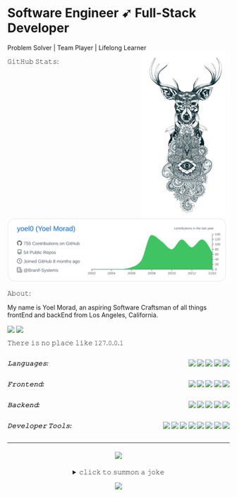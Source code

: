 # Software Engineer ➹ Full-Stack Developer 
Problem Solver | Team Player | Lifelong Learner
<img src="/secretStuff/rh.png" align="right" width="200px" />
<p>𝙶𝚒𝚝𝙷𝚞𝚋 𝚂𝚝𝚊𝚝𝚜: </p>
<p align="left">
<img width="550" src="https://raw.githubusercontent.com/yoel0/profile-unicorn/master/profile-summary-card-output/github/0-profile-details.svg" />
<!-- <img src="https://github-readme-stats.vercel.app/api?username=yoel0&count_private=true&include_all_commits=true&theme=monokai&show_icons=true&hide_title=true&hide_border=true&hide=issues" />
</p>
<p align="center">
<img src="https://github-readme-stats.vercel.app/api/top-langs/?username=yoel0&langs_count=10&layout=compact&theme=monokai&hide_title=true&hide_border=true&hide=html,jupyter%20notebook" /> -->
</p>

<p>𝙰𝚋𝚘𝚞𝚝: </p>
<p align="left">
My name is Yoel Morad, an aspiring Software Craftsman of all things frontEnd and backEnd from Los Angeles, California.
</p>
<p align="left">
<a href="https://www.linkedin.com/in/yoelmorad/" target="_blank"><img src="https://img.shields.io/badge/-0072b1?style=plastic&logo=Linkedin&logoColor=white" align="center" /></a>
<a href="mailto:yoelgabriel.m@gmail.com" target="_blank"><img src="https://img.shields.io/badge/-c14438?style=plastic&logo=Gmail&logoColor=white" align="center" /></a>
</p>
<p align="left">
𝚃𝚑𝚎𝚛𝚎 𝚒𝚜 𝚗𝚘 𝚙𝚕𝚊𝚌𝚎 𝚕𝚒𝚔𝚎 𝟷𝟸𝟽.𝟶.𝟶.𝟷
</p>
<h5 style="display: flex; justify-content: space-between; margin: 0; padding: 0;">
<p>𝙻𝚊𝚗𝚐𝚞𝚊𝚐𝚎𝚜: </p>
<p><img src="https://img.shields.io/badge/-JavaScript-white?style=flat-square&logo=javascript" />
<img src="https://img.shields.io/badge/-TypeScript-white?style=flat-square&logo=typescript&logoColor=3178C6" />
<img src="https://img.shields.io/badge/-GraphQL-white?style=flat-square&logo=GraphQL&logoColor=E10098" />
<img src="https://img.shields.io/badge/-HTML5-white?style=flat-square&logo=html5&logoColor=E34F26" />
<img src="https://img.shields.io/badge/-CSS3-white?style=flat-square&logo=css3&logoColor=1572B6" /></p>
</h5>
<h5 style="display: flex; justify-content: space-between; margin: 0; padding: 0;">
<p>𝙵𝚛𝚘𝚗𝚝𝚎𝚗𝚍: </p>
<p><img src="https://img.shields.io/badge/-React-white?style=flat-square&logo=react" />
<img src="https://img.shields.io/badge/-Next.js-white?style=flat-square&logo=next.js&logoColor=000000" />
<img src="https://img.shields.io/badge/-Styled%20Components-white?style=flat-square&logo=styled-components&logoColor=DB7093" />
<img src="https://img.shields.io/badge/-Material%20UI-white?style=flat-square&logo=material-ui&logoColor=0081CB" />
<img src="https://img.shields.io/badge/-Tailwind%20CSS-white?style=flat-square&logo=tailwind%20css&logoColor=38B2AC" /></p>
</h5>
<h5 style="display: flex; justify-content: space-between; margin: 0; padding: 0;">
<p>𝙱𝚊𝚌𝚔𝚎𝚗𝚍: </p>
<p><img src="https://img.shields.io/badge/-MongoDB-white?style=flat-square&logo=mongodb" />
<img src="https://img.shields.io/badge/-Express-white?style=flat-square&logo=Express&logoColor=000000" />
<img src="https://img.shields.io/badge/-Node.js-white?style=flat-square&logo=Node.js" />
<img src="https://img.shields.io/badge/-PostgreSQL-white?style=flat-square&logo=postgresql&logoColor=336791" />
<img src="https://img.shields.io/badge/-Apollo%20GraphQL-white?style=flat-square&logo=Apollo%20GraphQL&logoColor=311C87" /></p>
</h5>
<h5 style="display: flex; justify-content: space-between; margin: 0; padding: 0;">
<p>𝙳𝚎𝚟𝚎𝚕𝚘𝚙𝚎𝚛 𝚃𝚘𝚘𝚕𝚜: </p>
<p><img src="https://img.shields.io/badge/-Git-white?style=flat-square&logo=git" />
<img src="https://img.shields.io/badge/-NPM-white?style=flat-square&logo=NPM" />
<img src="https://img.shields.io/badge/-Yarn-white?style=flat-square&logo=yarn&logoColor=2C8EBB" />
<img src="https://img.shields.io/badge/-Postman-white?style=flat-square&logo=postman&logoColor=FF6C37" />
<img src="https://img.shields.io/badge/-CodeceptJS-white?style=flat-square&logo=codeceptJS&logoColor=F6E05E" />
<img src="https://img.shields.io/badge/-Puppeteer-white?style=flat-square&logo=puppeteer" />
<img src="https://img.shields.io/badge/-Jest-white?style=flat-square&logo=jest&logoColor=C21325" />
<img src="https://img.shields.io/badge/-Jira-white?style=flat-square&logo=Jira%20Software&logoColor=0052CC" /></p>
</h5>

---

<h4 align="center"><img src="/secretStuff/koi.gif" height="100px" /></h4>
<details align="center">
<summary>𝚌𝚕𝚒𝚌𝚔 𝚝𝚘 𝚜𝚞𝚖𝚖𝚘𝚗 𝚊 𝚓𝚘𝚔𝚎</summary>
<img src="https://readme-jokes.vercel.app/api?theme=graywhite" />
</details>
<p align="center">
<img src="https://komarev.com/ghpvc/?username=yoel0&color=dc143c" />
</p>



<!--
**yoel0/yoel0** is a ✨ _special_ ✨ repository because its `README.md` (this file) appears on your GitHub profile.

Here are some ideas to get you started:

- 🔭 I’m currently working on ...
- 🌱 I’m currently learning ...
- 👯 I’m looking to collaborate on ...
- 🤔 I’m looking for help with ...
- 💬 Ask me about ...
- 📫 How to reach me: ...
- 😄 Pronouns: ...
- ⚡ Fun fact: ...
-->
